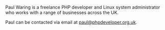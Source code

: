 Paul Waring is a freelance PHP developer and Linux system administrator who works
with a range of businesses across the UK.

Paul can be contacted via email at [paul@phpdeveloper.org.uk](mailto:paul@phpdeveloper.org.uk).
